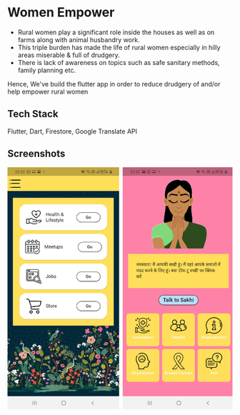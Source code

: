 # Women Empower

- Rural women play a significant role inside the houses as well as on farms along with animal husbandry work. 
- This triple burden has made the life of rural women especially in hilly areas miserable & full of drudgery.
- There is lack of awareness on topics such as safe sanitary methods, family planning etc.

Hence, We've build the flutter app in order to reduce drudgery of and/or help empower rural women

## Tech Stack 
Flutter, Dart, Firestore, Google Translate API

## Screenshots
<pre>
<img src="Screenshots/2.jpg" width="250"> <img src="Screenshots/3.jpg" width="250"> <img src="Screenshots/5.jpg" width="250"> <img src="Screenshots/6.jpg" width="250"> <img src="Screenshots/7.jpg" width="250"> <img src="Screenshots/8.jpg" width="250"> <img src="Screenshots/9.jpg" width="250"> <img src="Screenshots/10.jpg" width="250"> 

</pre>
